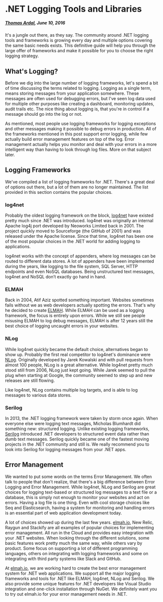 # .NET Logging Tools and Libraries##### [Thomas Ardal](http://elmah.io/about/), June 10, 2016It's a jungle out there, as they say. The community around .NET logging tools and frameworks is growing every day and multiple options covering the same basic needs exists. This definitive guide will help you through the large offer of frameworks and make it possible for you to choose the right logging strategy.## What's Logging?Before we dig into the large number of logging frameworks, let's spend a bit of time discussing the terms related to logging. Logging as a single term, means storing messages from your application somewhere. These messages are often used for debugging errors, but I've seen log data used for multiple other purposes like creating a dashboard, monitoring updates, audit trails etc. The nice thing about logging is, that you're in control if a message should go into the log or not.As mentioned, most people use logging frameworks for logging exceptions and other messages making it possible to debug errors in production. All of the frameworks mentioned in this post support error logging, while few actually build error management features on top of the log. Error management actually helps you monitor and deal with your errors in a more intelligent way than having to look through log files. More on that subject later.## Logging FrameworksWe've compiled a list of logging frameworks for .NET. There's a great deal of options out there, but a lot of them are no longer maintained. The list provided in this section contains the popular choices.### log4netProbably the oldest logging framework on the block, [log4net](https://logging.apache.org/log4net/) have existed pretty much since .NET was introduced. log4net was originally an internal Apache log4j port developed by Neoworks Limited back in 2001. The project quickly moved to Sourceforge (the GitHub of 2001) and was released under the Apache license. Since that time, log4net has been one of the most popular choices in the .NET world for adding logging to applications.log4net works with the concept of appenders, where log messages can be routed to different data stores. A lot of appenders have been implemented during the years, like logging to the file system, SQL Server, HTTP endpoints and even NoSQL databases. Being unstructured text messages, log4net and NoSQL don’t exactly go hand in hand.### ELMAHBack in 2004, Atif Aziz spotted something important. Websites sometimes fails without we as web developers actually spotting the errors. That's why he decided to create [ELMAH](https://elmah.github.io/). While ELMAH can be used as a logging framework, the focus is entirely upon errors. While we still see people misusing ELMAH to log debug messages, ELMAH is after 12 years still the best choice of logging uncaught errors in your websites.### NLogWhile log4net quickly became the default choice, alternatives began to show up. Probably the first real competitor to log4net's dominance were [NLog](http://nlog-project.org/). Originally developed by Jarek Kowalski and with pull requests from almost 100 people, NLog is a great alternative. While log4net pretty much stood still from 2006, NLog just kept going. While Jarek seemed to pull the plug when starting at Google, the community seemed to step up and new releases are still flowing.Like log4net, NLog contains multiple log targets, and is able to log messages to various data stores.### SerilogIn 2013, the .NET logging framework were taken by storm once again. When everyone else were logging text messages, Micholas Blumhardt did something new: structured logging. Unlike existing logging frameworks, [Serilog](http://serilog.net/) introduced .NET developers to structured event data rather than dumb text messages. Serilog quickly became one of the fastest moving projects in the .NET community and still is. We really recommend you to look into Serilog for logging messages from your .NET apps.## Error ManagementWe wanted to put some words on the terms Error Management. We often talk to people that don't realize, that there's a big difference between Error Logging and Error Management. While log4net, NLog and Serilog are great choices for logging text-based or structured log messages to a text file or a database, this is simply not enough to monitor your websites and act on errors. Having a log file is one thing. Even with cool storage choices like Seq and Elasticsearch, having a system for monitoring and handling errors is an essential part of web application development today.A lot of choices showed up during the last few years. [elmah.io](https://elmah.io/), New Relic, Raygun and Stackify are all examples of popular choices for implementing error management. All run in the Cloud and provides easy integration with your .NET websites. When looking through the different solutions, some basic features work pretty much the same way, while others vary by product. Some focus on supporting a lot of different programming languages, others on integrating with logging frameworks and some on integrating with third party systems like Slack and GitHub.At [elmah.io](https://elmah.io/), we are working hard to create the best error management system for .NET web applications. We support all the major logging frameworks and tools for .NET like ELMAH, log4net, NLog and Serilog. We also provide some unique features for .NET developers like Visual Studio integration and one-click installation through NuGet. We definitely want you to try out elmah.io for your error management needs in .NET.